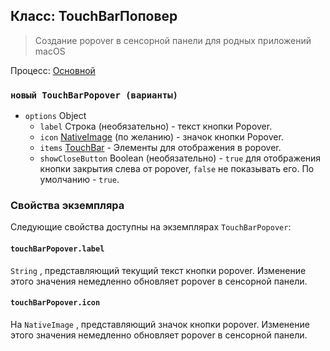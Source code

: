 ## Класс: TouchBarПоповер

> Создание popover в сенсорной панели для родных приложений macOS

Процесс: [Основной](../glossary.md#main-process)

### `новый TouchBarPopover (варианты)`

* `options` Object
  * `label` Строка (необязательно) - текст кнопки Popover.
  * `icon` [NativeImage](native-image.md) (по желанию) - значок кнопки Popover.
  * `items` [TouchBar](touch-bar.md) - Элементы для отображения в popover.
  * `showCloseButton` Boolean (необязательно) - `true` для отображения кнопки закрытия слева от popover, `false` не показывать его. По умолчанию - `true`.

### Свойства экземпляра

Следующие свойства доступны на экземплярах `TouchBarPopover`:

#### `touchBarPopover.label`

`String` , представляющий текущий текст кнопки popover. Изменение этого значения немедленно обновляет popover в сенсорной панели.

#### `touchBarPopover.icon`

На `NativeImage` , представляющий значок кнопки popover. Изменение этого значения немедленно обновляет popover в сенсорной панели.
